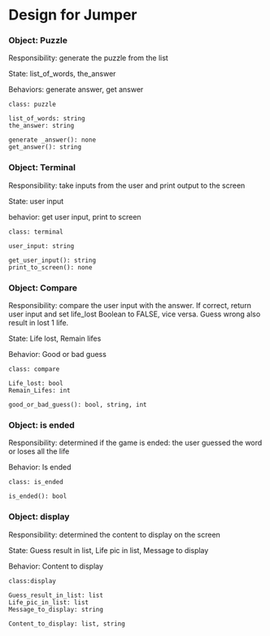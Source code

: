 # Design for Jumper



### Object: Puzzle

Responsibility: generate the puzzle from the list

State:
list_of_words, the_answer

Behaviors: 
generate answer, get answer
```
class: puzzle

list_of_words: string
the_answer: string

generate _answer(): none
get_answer(): string
```



### Object: Terminal

Responsibility: take inputs from the user and print output to the screen

State:
user input

behavior:
get user input, print to screen
```
class: terminal

user_input: string

get_user_input(): string
print_to_screen(): none
```



### Object: Compare

Responsibility: compare the user input with the answer. If correct, return user input and set life_lost Boolean to FALSE, vice versa. Guess wrong also result in lost 1 life.

State:
Life lost, Remain lifes

Behavior:
Good or bad guess
```
class: compare

Life_lost: bool
Remain_Lifes: int

good_or_bad_guess(): bool, string, int
```



### Object: is ended

Responsibility: determined if the game is ended: the user guessed the word or loses all the life

Behavior:
Is ended
```
class: is_ended

is_ended(): bool
```



### Object: display

Responsibility: determined the content to display on the screen

State:
Guess result in list, Life pic in list, Message to display

Behavior:
Content to display
```
class:display

Guess_result_in_list: list
Life_pic_in_list: list
Message_to_display: string

Content_to_display: list, string
```

